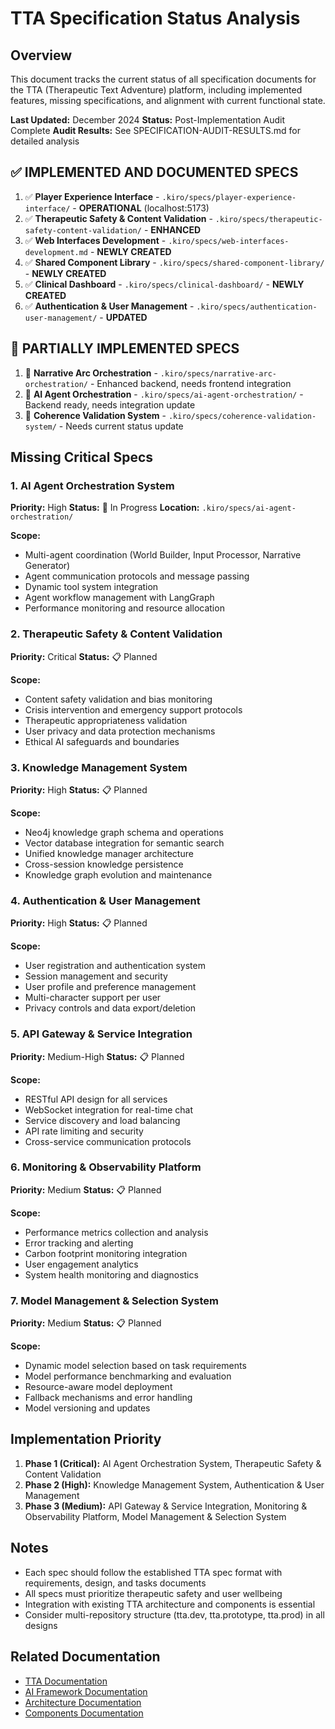 # TTA Specification Status Analysis

## Overview

This document tracks the current status of all specification documents for the TTA (Therapeutic Text Adventure) platform, including implemented features, missing specifications, and alignment with current functional state.

**Last Updated:** December 2024
**Status:** Post-Implementation Audit Complete
**Audit Results:** See SPECIFICATION-AUDIT-RESULTS.md for detailed analysis

## ✅ **IMPLEMENTED AND DOCUMENTED SPECS**

1. ✅ **Player Experience Interface** - `.kiro/specs/player-experience-interface/` - **OPERATIONAL** (localhost:5173)
2. ✅ **Therapeutic Safety & Content Validation** - `.kiro/specs/therapeutic-safety-content-validation/` - **ENHANCED**
3. ✅ **Web Interfaces Development** - `.kiro/specs/web-interfaces-development.md` - **NEWLY CREATED**
4. ✅ **Shared Component Library** - `.kiro/specs/shared-component-library/` - **NEWLY CREATED**
5. ✅ **Clinical Dashboard** - `.kiro/specs/clinical-dashboard/` - **NEWLY CREATED**
6. ✅ **Authentication & User Management** - `.kiro/specs/authentication-user-management/` - **UPDATED**

## 🚧 **PARTIALLY IMPLEMENTED SPECS**

1. 🚧 **Narrative Arc Orchestration** - `.kiro/specs/narrative-arc-orchestration/` - Enhanced backend, needs frontend integration
2. 🚧 **AI Agent Orchestration** - `.kiro/specs/ai-agent-orchestration/` - Backend ready, needs integration update
3. 🚧 **Coherence Validation System** - `.kiro/specs/coherence-validation-system/` - Needs current status update

## Missing Critical Specs

### 1. AI Agent Orchestration System

**Priority:** High
**Status:** 🚧 In Progress
**Location:** `.kiro/specs/ai-agent-orchestration/`

**Scope:**

- Multi-agent coordination (World Builder, Input Processor, Narrative Generator)
- Agent communication protocols and message passing
- Dynamic tool system integration
- Agent workflow management with LangGraph
- Performance monitoring and resource allocation

### 2. Therapeutic Safety & Content Validation

**Priority:** Critical
**Status:** 📋 Planned

**Scope:**

- Content safety validation and bias monitoring
- Crisis intervention and emergency support protocols
- Therapeutic appropriateness validation
- User privacy and data protection mechanisms
- Ethical AI safeguards and boundaries

### 3. Knowledge Management System

**Priority:** High
**Status:** 📋 Planned

**Scope:**

- Neo4j knowledge graph schema and operations
- Vector database integration for semantic search
- Unified knowledge manager architecture
- Cross-session knowledge persistence
- Knowledge graph evolution and maintenance

### 4. Authentication & User Management

**Priority:** High
**Status:** 📋 Planned

**Scope:**

- User registration and authentication system
- Session management and security
- User profile and preference management
- Multi-character support per user
- Privacy controls and data export/deletion

### 5. API Gateway & Service Integration

**Priority:** Medium-High
**Status:** 📋 Planned

**Scope:**

- RESTful API design for all services
- WebSocket integration for real-time chat
- Service discovery and load balancing
- API rate limiting and security
- Cross-service communication protocols

### 6. Monitoring & Observability Platform

**Priority:** Medium
**Status:** 📋 Planned

**Scope:**

- Performance metrics collection and analysis
- Error tracking and alerting
- Carbon footprint monitoring integration
- User engagement analytics
- System health monitoring and diagnostics

### 7. Model Management & Selection System

**Priority:** Medium
**Status:** 📋 Planned

**Scope:**

- Dynamic model selection based on task requirements
- Model performance benchmarking and evaluation
- Resource-aware model deployment
- Fallback mechanisms and error handling
- Model versioning and updates

## Implementation Priority

1. **Phase 1 (Critical):** AI Agent Orchestration System, Therapeutic Safety & Content Validation
2. **Phase 2 (High):** Knowledge Management System, Authentication & User Management
3. **Phase 3 (Medium):** API Gateway & Service Integration, Monitoring & Observability Platform, Model Management & Selection System

## Notes

- Each spec should follow the established TTA spec format with requirements, design, and tasks documents
- All specs must prioritize therapeutic safety and user wellbeing
- Integration with existing TTA architecture and components is essential
- Consider multi-repository structure (tta.dev, tta.prototype, tta.prod) in all designs

## Related Documentation

- [TTA Documentation](../Documentation/README.md)
- [AI Framework Documentation](../Documentation/ai-framework/README.md)
- [Architecture Documentation](../Documentation/architecture/README.md)
- [Components Documentation](../Documentation/components/README.md)
